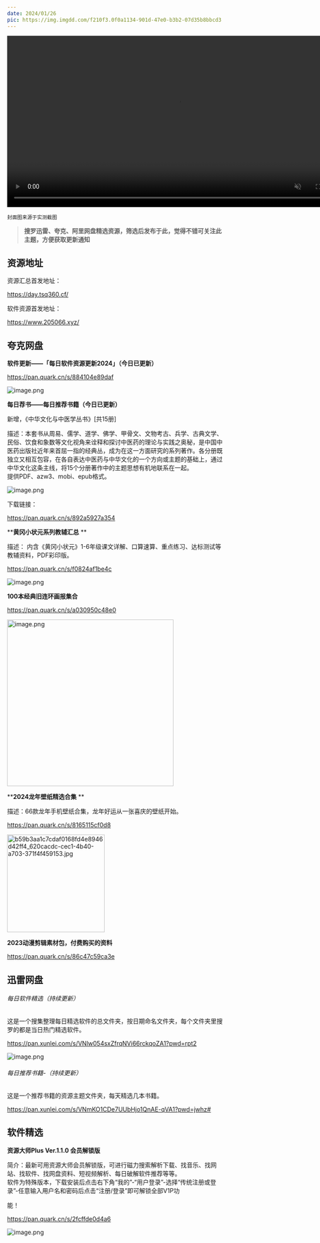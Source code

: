 ```yaml
---
date: 2024/01/26
pic: https://img.imgdd.com/f210f3.0f0a1134-901d-47e0-b3b2-07d35b8bbcd3.png
---
```


<video width="800px" preload muted autoplay loop><source src="https://cdn.fliggy.com/upic/BDf4l0.mp4" type="video/mp4" poster="https://i.postimg.cc/j26cp27Y/image.png"></video>

<small>封面图来源于实测截图</small>

> **搜罗迅雷、夸克、阿里网盘精选资源，筛选后发布于此，觉得不错可关注此主题，方便获取更新通知**

## 资源地址

资源汇总首发地址：

 https://day.tsq360.cf/

软件资源首发地址：

https://www.205066.xyz/

## 夸克网盘

**软件更新——「每日软件资源更新2024」（今日已更新）**

https://pan.quark.cn/s/884104e89daf

![image.png](https://img.imgdd.com/f210f3.4c406341-c369-42a8-8448-0bc1e4c556e7.png)

**每日荐书——每日推荐书籍（今日已更新）**

新增，《中华文化与中医学丛书》[共15册]  

描述：本套书从周易、儒学、道学、佛学、甲骨文、文物考古、兵学、古典文学、民俗、饮食和象数等文化视角来诠释和探讨中医药的理论与实践之奥秘，是中国中医药出版社近年来首屈一指的经典丛，成为在这一方面研究的系列著作。各分册既独立又相互包容，在各自表达中医药与中华文化的一个方向或主题的基础上，通过中华文化这条主线，将15个分册著作中的主题思想有机地联系在一起。  
提供PDF、azw3、mobi、epub格式。

![image.png](https://img.imgdd.com/f210f3.3ff9c083-fe0b-4489-bc28-c6a6783e47ce.png)

下载链接：

https://pan.quark.cn/s/892a5927a354

****黄冈小状元系列教辅汇总** **

描述： 内含《黄冈小状元》1-6年级课文详解、口算速算、重点练习、达标测试等教辅资料，PDF彩印版。

https://pan.quark.cn/s/f0824af1be4c

![image.png](https://img.imgdd.com/f210f3.4c5e9176-01a4-400a-a82d-e4b742b78d64.png)

**100本经典旧连环画报集合**

https://pan.quark.cn/s/a030950c48e0

<img src="https://img.imgdd.com/f210f3.0f0a1134-901d-47e0-b3b2-07d35b8bbcd3.png" title="" alt="image.png" width="389">

****2024龙年壁纸精选合集** ** 

描述：66款龙年手机壁纸合集，龙年好运从一张喜庆的壁纸开始。

https://pan.quark.cn/s/8165115cf0d8

<img src="https://img.imgdd.com/f210f3.628a0580-2b4e-4a68-8134-2b42fcde1a85.jpg" title="" alt="b59b3aa1c7cdaf0168fd4e8946d42ff4_620cacdc-cec1-4b40-a703-371f4f459153.jpg" width="228">

**2023动漫剪辑素材包，付费购买的资料**

https://pan.quark.cn/s/86c47c59ca3e

## 迅雷网盘

###### 每日软件精选（持续更新）

这是一个搜集整理每日精选软件的总文件夹，按日期命名文件夹，每个文件夹里搜罗的都是当日热门精选软件。

https://pan.xunlei.com/s/VNlw054sxZfrqNVi66rckqoZA1?pwd=rpt2

![image.png](https://img.imgdd.com/f210f3.f6e1890e-3f4a-4e2f-ab46-58b4f3ac86bb.png)

###### 每日推荐书籍-（持续更新）

这是一个推荐书籍的资源主题文件夹，每天精选几本书籍。

https://pan.xunlei.com/s/VNmKO1CDe7UUbHjo1QnAE-qVA1?pwd=jwhz# 

## 软件精选

**资源大师Plus Ver.1.1.0 会员解锁版**  

简介：最新可用资源大师会员解锁版，可进行磁力搜索解析下载、找音乐、找网站、找软件、找网盘资料、短视频解析、每日破解软件推荐等等。  
软件为特殊版本，下载安装后点击右下角“我的”-“用户登录”-选择“传统注册或登录”-任意输入用户名和密码后点击“注册/登录”即可解锁全部V1P功

能！

https://pan.quark.cn/s/2fcffde0d4a6

![image.png](https://img.imgdd.com/f210f3.66a5cefb-491a-4559-9875-bc0b10ae44f8.png)
